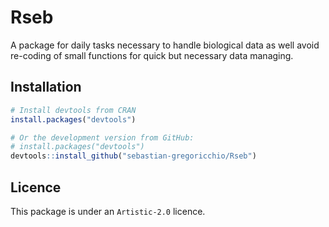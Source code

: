 # Rseb
A package for daily tasks necessary to handle biological data as well avoid re-coding of small functions for quick but necessary data managing.

## Installation
```r
# Install devtools from CRAN
install.packages("devtools")

# Or the development version from GitHub:
# install.packages("devtools")
devtools::install_github("sebastian-gregoricchio/Rseb")
```

## Licence
This package is under an `Artistic-2.0` licence.
